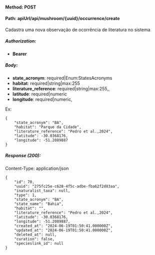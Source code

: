 #### Method: **POST**
#### Path: **apiUrl/api/mushroom/{uuid}/occurrence/create**
Cadastra uma nova observação de ocorrência de literatura no sistema

##### Authorization:
*   **Bearer**

##### Body:
*	**state_acronym**: required|Enum:StatesAcronyms
*	**habitat**: required|string|max:255
*	**literature_reference**: required|string|max:255,,
*	**latitude**: required|numeric
*	**longitude**: required|numeric,

Ex:
```
{		            
	"state_acronym": "BA",
	"habitat": "Parque da Cidade",
	"literature_reference": "Pedro et al.,2024",
	"latitude": -30.0368176,
	"longitude": -51.2089887
}
```

##### Response (200):
Content-Type: application/json
```
{
	"id": 70,
	"uuid": "275fc25e-c628-4f5c-adbe-fba62f2d83aa",
	"inaturalist_taxa": null,
	"type": 1,
	"state_acronym": "BA",
	"state_name": "Bahia",
	"habitat": "",
	"literature_reference": "Pedro et al.,2024",
	"latitude": -30.0368176,
	"longitude": -51.2089887,
	"created_at": "2024-06-19T01:50:41.000000Z",
	"updated_at": "2024-06-19T01:50:41.000000Z",
	"deleted_at": null,
	"curation": false,
	"specieslink_id": null
}
```